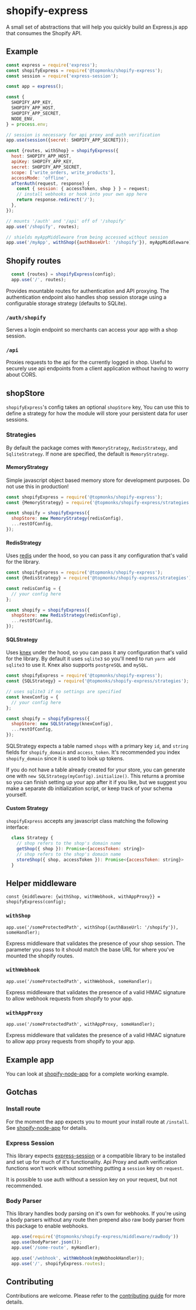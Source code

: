 # shopify-express

A small set of abstractions that will help you quickly build an Express.js app that consumes the Shopify API.

## Example

```javascript
const express = require('express');
const shopifyExpress = require('@topmonks/shopify-express');
const session = require('express-session');

const app = express();

const {
  SHOPIFY_APP_KEY,
  SHOPIFY_APP_HOST,
  SHOPIFY_APP_SECRET,
  NODE_ENV,
} = process.env;

// session is necessary for api proxy and auth verification
app.use(session({secret: SHOPIFY_APP_SECRET}));

const {routes, withShop} = shopifyExpress({
  host: SHOPIFY_APP_HOST,
  apiKey: SHOPIFY_APP_KEY,
  secret: SHOPIFY_APP_SECRET,
  scope: ['write_orders, write_products'],
  accessMode: 'offline',
  afterAuth(request, response) {
    const { session: { accessToken, shop } } = request;
    // install webhooks or hook into your own app here
    return response.redirect('/');
  },
});

// mounts '/auth' and '/api' off of '/shopify'
app.use('/shopify', routes);

// shields myAppMiddleware from being accessed without session
app.use('/myApp', withShop({authBaseUrl: '/shopify'}), myAppMiddleware)
```

## Shopify routes

```javascript
  const {routes} = shopifyExpress(config);
  app.use('/', routes);
```

Provides mountable routes for authentication and API proxying. The authentication endpoint also handles shop session storage using a configurable storage strategy (defaults to SQLite).

### `/auth/shopify`

Serves a login endpoint so merchants can access your app with a shop session.

### `/api`

Proxies requests to the api for the currently logged in shop. Useful to securely use api
endpoints from a client application without having to worry about CORS.

## shopStore

`shopifyExpress`'s config takes an optional `shopStore` key, You can use this to define a strategy for how the module will store your persistent data for user sessions.

### Strategies

By default the package comes with `MemoryStrategy`, `RedisStrategy`, and `SqliteStrategy`. If none are specified, the default is `MemoryStrategy`.

#### MemoryStrategy

Simple javascript object based memory store for development purposes. Do not use this in production!

```javascript
const shopifyExpress = require('@topmonks/shopify-express');
const {MemoryStrategy} = require('@topmonks/shopify-express/strategies');

const shopify = shopifyExpress({
  shopStore: new MemoryStrategy(redisConfig),
  ...restOfConfig,
});
```

#### RedisStrategy

Uses [redis](https://www.npmjs.com/package/redis) under the hood, so you can pass it any configuration that's valid for the library.

```javascript
const shopifyExpress = require('@topmonks/shopify-express');
const {RedisStrategy} = require('@topmonks/shopify-express/strategies');

const redisConfig = {
  // your config here
};

const shopify = shopifyExpress({
  shopStore: new RedisStrategy(redisConfig),
  ...restOfConfig,
});
```

#### SQLStrategy

Uses [knex](https://www.npmjs.com/package/knex) under the hood, so you can pass it any configuration that's valid for the library. By default it uses `sqlite3` so you'll need to run `yarn add sqlite3` to use it. Knex also supports `postgreSQL` and `mySQL`.

```javascript
const shopifyExpress = require('@topmonks/shopify-express');
const {SQLStrategy} = require('@topmonks/shopify-express/strategies');

// uses sqlite3 if no settings are specified
const knexConfig = {
  // your config here
};

const shopify = shopifyExpress({
  shopStore: new SQLStrategy(knexConfig),
  ...restOfConfig,
});
```

SQLStrategy expects a table named `shops` with a primary key `id`, and `string` fields for `shopify_domain` and `access_token`. It's recommended you index `shopify_domain` since it is used to look up tokens.

If you do not have a table already created for your store, you can generate one with `new SQLStrategy(myConfig).initialize()`. This returns a promise so you can finish setting up your app after it if you like, but we suggest you make a separate db initialization script, or keep track of your schema yourself.

#### Custom Strategy

`shopifyExpress` accepts any javascript class matching the following interface:

```javascript
  class Strategy {
    // shop refers to the shop's domain name
    getShop({ shop }): Promise<{accessToken: string}>
    // shop refers to the shop's domain name
    storeShop({ shop, accessToken }): Promise<{accessToken: string}>
  }
```

## Helper middleware

`const {middleware: {withShop, withWebhook, withAppProxy}} = shopifyExpress(config);`

### `withShop`

`app.use('/someProtectedPath', withShop({authBaseUrl: '/shopify'}), someHandler);`

Express middleware that validates the presence of your shop session. The parameter you pass to it should match the base URL for where you've mounted the shopify routes.

### `withWebhook`

`app.use('/someProtectedPath', withWebhook, someHandler);`

Express middleware that validates the presence of a valid HMAC signature to allow webhook requests from shopify to your app.

### `withAppProxy`

`app.use('/someProtectedPath', withAppProxy, someHandler);`

Express middleware that validates the presence of a valid HMAC signature to allow app proxy requests from shopify to your app.

## Example app

You can look at [shopify-node-app](https://github.com/shopify/shopify-node-app) for a complete working example.

## Gotchas

### Install route
For the moment the app expects you to mount your install route at `/install`. See [shopify-node-app](https://github.com/shopify/shopify-node-app) for details.

### Express Session
This library expects [express-session](https://www.npmjs.com/package/express-session) or a compatible library to be installed and set up for much of it's functionality. Api Proxy and auth verification functions won't work without something putting a `session` key on `request`.

It is possible to use auth without a session key on your request, but not recommended.

### Body Parser
This library handles body parsing on it's own for webhooks. If you're using a body parsers without any route then prepend also raw body parser from this package to enable webhooks.

```javascript
  app.use(require('@topmonks/shopify-express/middleware/rawBody'))
  app.use(bodyParser.json());
  app.use('/some-route', myHandler);

  app.use('/webhook', withWebhook(myWebhookHandler));
  app.use('/', shopifyExpress.routes);
```


## Contributing

Contributions are welcome. Please refer to the [contributing guide](https://github.com/Shopify/shopify-express/blob/master/CONTRIBUTING.md) for more details.
